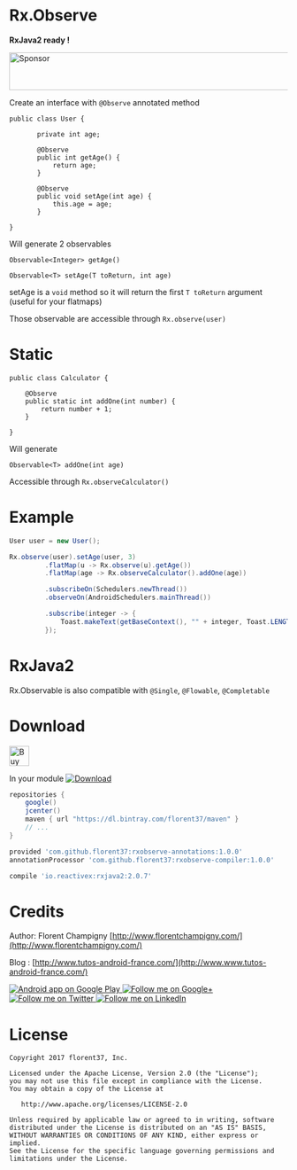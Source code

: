 # Rx.Observe

**RxJava2 ready !**

<a target='_blank' rel='nofollow' href='https://app.codesponsor.io/link/iqkQGAc2EFNdScAzpwZr1Sdy/florent37/Rx.Observe'>
  <img alt='Sponsor' width='888' height='68' src='https://app.codesponsor.io/embed/iqkQGAc2EFNdScAzpwZr1Sdy/florent37/Rx.Observe.svg' />
</a>

Create an interface with `@Observe` annotated method
```
public class User {

       private int age;

       @Observe
       public int getAge() {
           return age;
       }

       @Observe
       public void setAge(int age) {
           this.age = age;
       }

}
```

Will generate 2 observables

`Observable<Integer> getAge()`

`Observable<T> setAge(T toReturn, int age)`

setAge is a `void` method so it will return the first `T toReturn` argument (useful for your flatmaps)

Those observable are accessible through `Rx.observe(user)`

# Static

```
public class Calculator {

    @Observe
    public static int addOne(int number) {
        return number + 1;
    }

}
```

Will generate

`Observable<T> addOne(int age)`

Accessible through `Rx.observeCalculator()`

# Example

```java
User user = new User();

Rx.observe(user).setAge(user, 3)
         .flatMap(u -> Rx.observe(u).getAge())
         .flatMap(age -> Rx.observeCalculator().addOne(age))

         .subscribeOn(Schedulers.newThread())
         .observeOn(AndroidSchedulers.mainThread())

         .subscribe(integer -> {
             Toast.makeText(getBaseContext(), "" + integer, Toast.LENGTH_SHORT).show();
         });
```

# RxJava2

Rx.Observable is also compatible with `@Single`, `@Flowable`, `@Completable`

# Download

<a href='https://ko-fi.com/A160LCC' target='_blank'><img height='36' style='border:0px;height:36px;' src='https://az743702.vo.msecnd.net/cdn/kofi1.png?v=0' border='0' alt='Buy Me a Coffee at ko-fi.com' /></a>

In your module [![Download](https://api.bintray.com/packages/florent37/maven/rxobserve-compiler/images/download.svg)](https://bintray.com/florent37/maven/rxobserve-compiler/_latestVersion)

```groovy
repositories {
    google()
    jcenter()
    maven { url "https://dl.bintray.com/florent37/maven" }
    // ...
}
```

```groovy
provided 'com.github.florent37:rxobserve-annotations:1.0.0'
annotationProcessor 'com.github.florent37:rxobserve-compiler:1.0.0'

compile 'io.reactivex:rxjava2:2.0.7'
```
# Credits

Author: Florent Champigny [http://www.florentchampigny.com/](http://www.florentchampigny.com/)

Blog : [http://www.tutos-android-france.com/](http://www.www.tutos-android-france.com/)

<a href="https://play.google.com/store/apps/details?id=com.github.florent37.florent.champigny">
  <img alt="Android app on Google Play" src="https://developer.android.com/images/brand/en_app_rgb_wo_45.png" />
</a>
<a href="https://plus.google.com/+florentchampigny">
  <img alt="Follow me on Google+"
       src="https://raw.githubusercontent.com/florent37/DaVinci/master/mobile/src/main/res/drawable-hdpi/gplus.png" />
</a>
<a href="https://twitter.com/florent_champ">
  <img alt="Follow me on Twitter"
       src="https://raw.githubusercontent.com/florent37/DaVinci/master/mobile/src/main/res/drawable-hdpi/twitter.png" />
</a>
<a href="https://www.linkedin.com/in/florentchampigny">
  <img alt="Follow me on LinkedIn"
       src="https://raw.githubusercontent.com/florent37/DaVinci/master/mobile/src/main/res/drawable-hdpi/linkedin.png" />
</a>

# License

    Copyright 2017 florent37, Inc.

    Licensed under the Apache License, Version 2.0 (the "License");
    you may not use this file except in compliance with the License.
    You may obtain a copy of the License at

       http://www.apache.org/licenses/LICENSE-2.0

    Unless required by applicable law or agreed to in writing, software
    distributed under the License is distributed on an "AS IS" BASIS,
    WITHOUT WARRANTIES OR CONDITIONS OF ANY KIND, either express or implied.
    See the License for the specific language governing permissions and
    limitations under the License.
